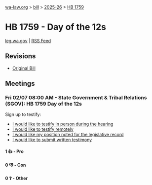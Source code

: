 [wa-law.org](/) > [bill](/bill/) > [2025-26](/bill/2025-26/) > [HB 1759](/bill/2025-26/hb/1759/)

# HB 1759 - Day of the 12s
[leg.wa.gov](https://app.leg.wa.gov/billsummary?BillNumber=1759&Year=2025&Initiative=false) | [RSS Feed](./rss.xml)

## Revisions
* [Original Bill](1/)

## Meetings
### Fri 02/07 08:00 AM - State Government & Tribal Relations (SGOV): HB 1759 Day of the 12s
Sign up to testify:
* [I would like to testify in person during the hearing](https://app.leg.wa.gov/csi/Testifier/Add?chamber=House&mId=32670&aId=163002&caId=25490&tId=1)
* [I would like to testify remotely](https://app.leg.wa.gov/csi/Testifier/Add?chamber=House&mId=32670&aId=163002&caId=25490&tId=2)
* [I would like my position noted for the legislative record](https://app.leg.wa.gov/csi/Testifier/Add?chamber=House&mId=32670&aId=163002&caId=25490&tId=3)
* [I would like to submit written testimony](https://app.leg.wa.gov/csi/Testifier/Add?chamber=House&mId=32670&aId=163002&caId=25490&tId=4)

#### 1 👍 - Pro

#### 0 👎 - Con

#### 0 ❓ - Other

